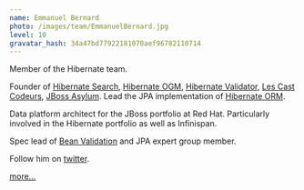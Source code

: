 ```yaml
---
name: Emmanuel Bernard
photo: /images/team/EmmanuelBernard.jpg
level: 10
gravatar_hash: 34a47bd77922181070aef96782110714
---
```

Member of the Hibernate team.

Founder of [Hibernate Search](http://hibernate.org/search/), [Hibernate OGM](http://hibernate.org/ogm/), [Hibernate Validator](http://hibernate.org/validator/), [Les Cast Codeurs](https://lescastcodeurs.com), [JBoss Asylum](http://asylum.jboss.org).
Lead the JPA implementation of [Hibernate ORM](http://hibernate.org/orm/).

Data platform architect for the JBoss portfolio at Red Hat.
Particularly involved in the Hibernate portfolio as well as Infinispan.

Spec lead of [Bean Validation](http:beanvalidation.org) and JPA expert group member.

Follow him on [twitter](http://twitter.com/emmanuelbernard).  

[more...](https://emmanuelbernard.com)
